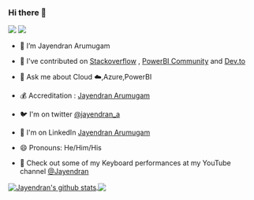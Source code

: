 ### Hi there 👋

![](https://img.shields.io/badge/Microsoft-MCT-blue) ![](https://komarev.com/ghpvc/?username=jayendranarumugam&style=flat-square)

- 🔭 I’m Jayendran Arumugam

- 👯 I've contributed on [Stackoverflow](https://stackoverflow.com/users/7073340/jayendran) , [PowerBI Community](https://community.fabric.microsoft.com/t5/user/viewprofilepage/user-id/100012) and [Dev.to](https://dev.to/jayendran) 

- 💬 Ask me about Cloud ☁️,Azure,PowerBI

- 💰 Accreditation : [Jayendran Arumugam](https://www.youracclaim.com/users/jayendran-arumugam/)

- 🐦 I'm on twitter [@jayendran_a](https://twitter/jayendran_a)

- 🤔 I'm on LinkedIn [Jayendran Arumugam](https://www.linkedin.com/in/jayendran-a-76906a100/)

- 😄 Pronouns: He/Him/His

- 🎹 Check out some of my Keyboard performances at my YouTube channel [@Jayendran](https://www.youtube.com/@jayendran)

<a href="https://github.com/jayendranarumugam/github-readme-stats">
  <img align="center" src="https://github-readme-stats.vercel.app/api?username=jayendranarumugam&show_icons=true&count_private=true&theme=dark&include_all_commits=true" alt="Jayendran's github stats" />
</a>
<a href="https://github.com/jayendranarumugam/github-readme-stats">  
  <img align="center" src="https://github-readme-stats.vercel.app/api/top-langs/?username=jayendranarumugam&theme=dark&&layout=compact" />
</a>


